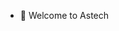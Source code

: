 - 👋 Welcome to Astech


<!---
Astech-ltd/Astech-ltd is a ✨ special ✨ repository because its `README.md` (this file) appears on your GitHub profile.
You can click the Preview link to take a look at your changes.
--->
